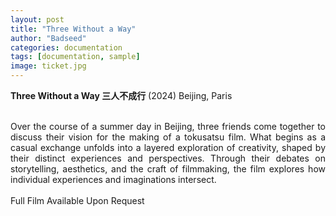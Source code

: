 ```yaml
---
layout: post
title: "Three Without a Way"
author: "Badseed"
categories: documentation
tags: [documentation, sample]
image: ticket.jpg
---
```

**Three Without a Way 三人不成行** (2024) Beijing, Paris

<div align="justify">


 <br /> 
Over the course of a summer day in Beijing, three friends come together to discuss their vision for the making of a tokusatsu film. What begins as a casual exchange unfolds into a layered exploration of creativity, shaped by their distinct experiences and perspectives. Through their debates on storytelling, aesthetics, and the craft of filmmaking, the film explores how individual experiences and imaginations intersect.  <br /> 
 <br /> 

</div>
Full Film Available Upon Request

<br /> 
